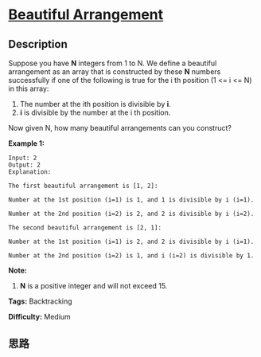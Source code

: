 # [Beautiful Arrangement][title]

## Description

Suppose you have **N** integers from 1 to N. We define a beautiful arrangement
as an array that is constructed by these **N** numbers successfully if one of
the following is true for the i th position (1 <= i <= N) in this array:

  1. The number at the ith position is divisible by **i**.
  2. **i** is divisible by the number at the i th position.



Now given N, how many beautiful arrangements can you construct?

**Example 1:**
            Input: 2    Output: 2    Explanation:         The first beautiful arrangement is [1, 2]:        Number at the 1st position (i=1) is 1, and 1 is divisible by i (i=1).        Number at the 2nd position (i=2) is 2, and 2 is divisible by i (i=2).        The second beautiful arrangement is [2, 1]:        Number at the 1st position (i=1) is 2, and 2 is divisible by i (i=1).        Number at the 2nd position (i=2) is 1, and i (i=2) is divisible by 1.    



**Note:**

  1. **N** is a positive integer and will not exceed 15.




**Tags:** Backtracking

**Difficulty:** Medium

## 思路

[title]: https://leetcode.com/problems/beautiful-arrangement
